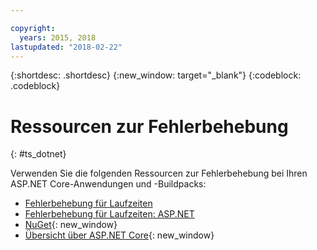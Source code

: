 ```yaml
---

copyright:
  years: 2015, 2018
lastupdated: "2018-02-22"
---
```


{:shortdesc: .shortdesc}
{:new_window: target="_blank"}
{:codeblock: .codeblock}

# Ressourcen zur Fehlerbehebung
{: #ts_dotnet}

Verwenden Sie die folgenden Ressourcen zur Fehlerbehebung bei Ihren ASP.NET Core-Anwendungen und -Buildpacks:

* [Fehlerbehebung für Laufzeiten](../../troubleshoot/ts_runtimes.html#runtimes)
* [Fehlerbehebung für Laufzeiten: ASP.NET](../../troubleshoot/ts_runtimes.html#ts_dotnet)
* [NuGet](https://docs.nuget.org/Consume/Overview){: new_window}
* [Übersicht über ASP.NET Core](http://docs.asp.net/en/latest/conceptual-overview/aspnet.html){: new_window}
